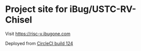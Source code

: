 # Project site for iBug/USTC-RV-Chisel

Visit <https://risc-v.ibugone.com>

Deployed from [CircleCI build 124](https://circleci.com/gh/iBug/USTC-RV-Chisel/124)
